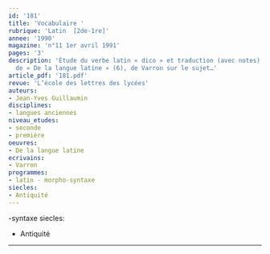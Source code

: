 ```yaml
---
id: '181'
title: 'Vocabulaire '
rubrique: 'Latin  [2de-1re]'
annee: '1990'
magazine: 'n°11 1er avril 1991'
pages: '3'
description: 'Étude du verbe latin « dico » et traduction (avec notes) d’un passage
  de « De la langue latine » (6), de Varron sur le sujet…'
article_pdf: '181.pdf'
revue: 'L’école des lettres des lycées'
auteurs:
- Jean-Yves Guillaumin
disciplines:
- langues anciennes
niveau_etudes:
- seconde
- première
oeuvres:
- De la langue latine
ecrivains:
- Varron
programmes:
- latin - morpho-syntaxe
siecles:
- Antiquité
---
```

-syntaxe
siecles:
- Antiquité
---
